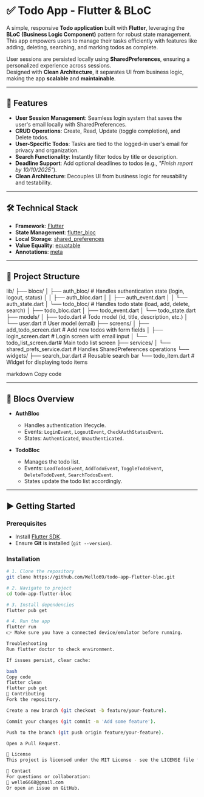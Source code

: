 # ✅ Todo App - Flutter & BLoC

A simple, responsive **Todo application** built with **Flutter**, leveraging the **BLoC (Business Logic Component)** pattern for robust state management.  
This app empowers users to manage their tasks efficiently with features like adding, deleting, searching, and marking todos as complete.  

User sessions are persisted locally using **SharedPreferences**, ensuring a personalized experience across sessions.  
Designed with **Clean Architecture**, it separates UI from business logic, making the app **scalable** and **maintainable**.

---

## 🚀 Features
- **User Session Management**: Seamless login system that saves the user's email locally with SharedPreferences.  
- **CRUD Operations**: Create, Read, Update (toggle completion), and Delete todos.  
- **User-Specific Todos**: Tasks are tied to the logged-in user's email for privacy and organization.  
- **Search Functionality**: Instantly filter todos by title or description.  
- **Deadline Support**: Add optional deadlines to todos (e.g., *"Finish report by 10/10/2025"*).  
- **Clean Architecture**: Decouples UI from business logic for reusability and testability.  

---

## 🛠️ Technical Stack
- **Framework**: [Flutter](https://flutter.dev/)  
- **State Management**: [flutter_bloc](https://pub.dev/packages/flutter_bloc)  
- **Local Storage**: [shared_preferences](https://pub.dev/packages/shared_preferences)  
- **Value Equality**: [equatable](https://pub.dev/packages/equatable)  
- **Annotations**: [meta](https://pub.dev/packages/meta)  

---

## 📂 Project Structure
lib/
├── blocs/
│ ├── auth_bloc/ # Handles authentication state (login, logout, status)
│ │ ├── auth_bloc.dart
│ │ ├── auth_event.dart
│ │ └── auth_state.dart
│ └── todo_bloc/ # Handles todo state (load, add, delete, search)
│ ├── todo_bloc.dart
│ ├── todo_event.dart
│ └── todo_state.dart
├── models/
│ ├── todo.dart # Todo model (id, title, description, etc.)
│ └── user.dart # User model (email)
├── screens/
│ ├── add_todo_screen.dart # Add new todos with form fields
│ ├── login_screen.dart # Login screen with email input
│ └── todo_list_screen.dart# Main todo list screen
├── services/
│ └── shared_prefs_service.dart # Handles SharedPreferences operations
└── widgets/
├── search_bar.dart # Reusable search bar
└── todo_item.dart # Widget for displaying todo items

markdown
Copy code

---

## 🔄 Blocs Overview
- **AuthBloc**  
  - Handles authentication lifecycle.  
  - Events: `LoginEvent`, `LogoutEvent`, `CheckAuthStatusEvent`.  
  - States: `Authenticated`, `Unauthenticated`.  

- **TodoBloc**  
  - Manages the todo list.  
  - Events: `LoadTodosEvent`, `AddTodoEvent`, `ToggleTodoEvent`, `DeleteTodoEvent`, `SearchTodosEvent`.  
  - States update the todo list accordingly.  

---

## ▶️ Getting Started

### Prerequisites
- Install [Flutter SDK](https://flutter.dev/docs/get-started/install).  
- Ensure **Git** is installed (`git --version`).  

### Installation
```bash
# 1. Clone the repository
git clone https://github.com/Wello69/todo-app-flutter-bloc.git

# 2. Navigate to project
cd todo-app-flutter-bloc

# 3. Install dependencies
flutter pub get

# 4. Run the app
flutter run
👉 Make sure you have a connected device/emulator before running.

Troubleshooting
Run flutter doctor to check environment.

If issues persist, clear cache:

bash
Copy code
flutter clean
flutter pub get
🤝 Contributing
Fork the repository.

Create a new branch (git checkout -b feature/your-feature).

Commit your changes (git commit -m 'Add some feature').

Push to the branch (git push origin feature/your-feature).

Open a Pull Request.

📜 License
This project is licensed under the MIT License - see the LICENSE file for details.

📩 Contact
For questions or collaboration:
📧 wello6668@gmail.com
Or open an issue on GitHub.
